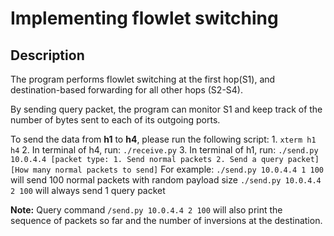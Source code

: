 # Implementing flowlet switching

## Description
The program performs flowlet switching at the first hop(S1), and destination-based forwarding for all other hops (S2-S4). 

By sending query packet, the program can monitor S1 and keep track of the number of bytes sent to each of its outgoing ports. 

To send the data from **h1** to **h4**, please run the following script:
1. 
`xterm h1 h4`
2. In terminal of h4, run:
`./receive.py`
3. In terminal of h1, run:
`./send.py 10.0.4.4 [packet type: 1. Send normal packets 2. Send a query packet] [How many normal packets to send]`
For example: 
`./send.py 10.0.4.4 1 100` will send 100 normal packets with random payload size
`./send.py 10.0.4.4 2 100` will always send 1 query packet

**Note:** Query command `/send.py 10.0.4.4 2 100` will also print the sequence of packets so far and the number of inversions at the destination.